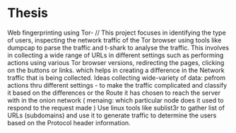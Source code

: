 # Thesis
Web fingerprinting using Tor- //
This project focuses in identifying the type of users, inspecting the network traffic of the Tor browser using tools like dumpcap to parse the traffic and t-shark to analyse the traffic.
This involves in collecting a wide range of URLs in different settings such as performing actions using various Tor browser versions, redirecting the pages, clicking on the buttons or links. which helps in creating a difference in the Network traffic that is being collected.
Ideas collecting wide-variety of data:
pefrom actions thru different settings - to make the traffic complicated and classify it based on the differences or the Route it has chosen to reach the server with in the onion network ( menaing: which particular node does it used to respond to the request made )
Use linux tools like sublist3r to gather list of URLs (subdomains) and use it to generate traffic to determine the users based on the Protocol header information.
